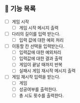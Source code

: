 ## 🚀 기능 목록

- [ ] 게임 시작
  -  [ ] 게임 시작 메시지 출력
 
- [ ] 다리의 길이를 입력 받는다.
  - [ ] 입력 값에 대한 예외 처리
 
- [ ] 이동할 칸 선택을 입력받는다.
    - [ ] 입력값에 대한 예외처리
    - [ ] 입력값에 대한 결과 출력
    - [ ] 게임이 끝날 때까지 반복
    - [ ] 실패시 게임 재시작 메시지 출력

- [ ] 게임 재시작 입력을 받는다.
    - [ ] 게임 
    - [ ] 성공여부를 출력한다.
    - [ ] 총 시도 횟수를 출력한다.